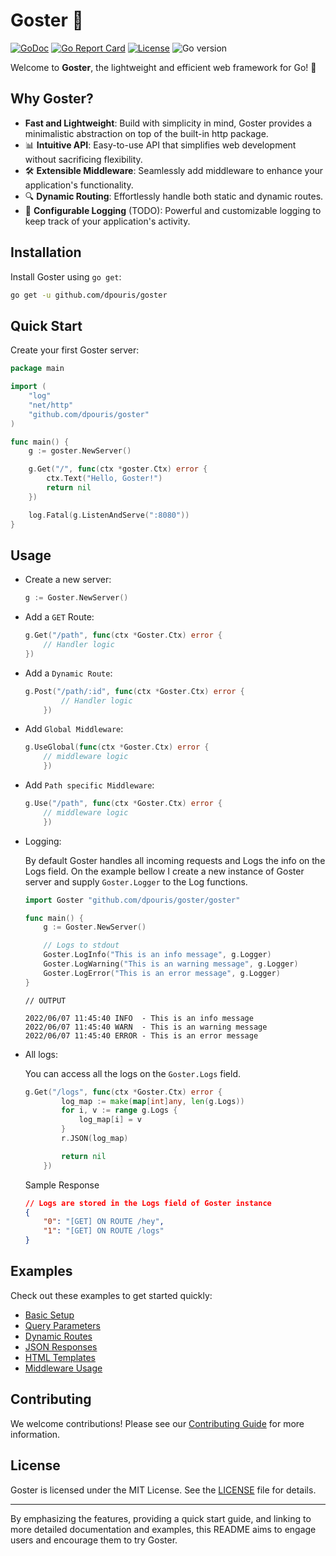 # Goster 🚀
[![GoDoc](https://godoc.org/github.com/gomarkdown/markdown?status.svg)](https://pkg.go.dev/github.com/dpouris/goster)
[![Go Report Card](https://goreportcard.com/badge/github.com/dpouris/goster)](https://goreportcard.com/report/github.com/dpouris/goster)
[![License](https://img.shields.io/github/license/dpouris/goster)](https://github.com/dpouris/goster/blob/master/LICENSE)
![Go version](https://img.shields.io/github/go-mod/go-version/dpouris/goster)

Welcome to **Goster**, the lightweight and efficient web framework for Go! 🌟

## Why Goster?

- **Fast and Lightweight**: Build with simplicity in mind, Goster provides a minimalistic abstraction on top of the built-in http package.
- 📊 **Intuitive API**: Easy-to-use API that simplifies web development without sacrificing flexibility.
- 🛠 **Extensible Middleware**: Seamlessly add middleware to enhance your application's functionality.
- 🔍 **Dynamic Routing**: Effortlessly handle both static and dynamic routes.
- 🧪 **Configurable Logging** (TODO): Powerful and customizable logging to keep track of your application's activity.

## Installation

Install Goster using `go get`:

```sh
go get -u github.com/dpouris/goster
```

## Quick Start

Create your first Goster server:

```go
package main

import (
    "log"
    "net/http"
    "github.com/dpouris/goster"
)

func main() {
    g := goster.NewServer()

    g.Get("/", func(ctx *goster.Ctx) error {
        ctx.Text("Hello, Goster!")
        return nil
    })

    log.Fatal(g.ListenAndServe(":8080"))
}
```

## **Usage**

- Create a new server:
	```go
	g := Goster.NewServer()
	```

- Add a `GET` Route:
	```go
	g.Get("/path", func(ctx *Goster.Ctx) error {
		// Handler logic
	})
	```

- Add a `Dynamic Route`:
	```go
	g.Post("/path/:id", func(ctx *Goster.Ctx) error {
			// Handler logic
		})
	```

- Add `Global Middleware`:
	```go
	g.UseGlobal(func(ctx *Goster.Ctx) error {
		// middleware logic
		})
	```

- Add `Path specific Middleware`:
	```go
	g.Use("/path", func(ctx *Goster.Ctx) error {
		// middleware logic
		})
	```

- Logging:

	By default Goster handles all incoming requests and Logs the info on the Logs field. On the example bellow I create a new instance of Goster server and supply `Goster.Logger` to the Log functions.
	```go
	import Goster "github.com/dpouris/goster/goster"

	func main() {
		g := Goster.NewServer()

		// Logs to stdout
		Goster.LogInfo("This is an info message", g.Logger)
		Goster.LogWarning("This is an warning message", g.Logger)
		Goster.LogError("This is an error message", g.Logger)
	}
	```
	```shell
	// OUTPUT

	2022/06/07 11:45:40 INFO  - This is an info message
	2022/06/07 11:45:40 WARN  - This is an warning message
	2022/06/07 11:45:40 ERROR - This is an error message
	```

- All logs:

	You can access all the logs on the `Goster.Logs` field.

	```go
	g.Get("/logs", func(ctx *Goster.Ctx) error {
			log_map := make(map[int]any, len(g.Logs))
			for i, v := range g.Logs {
				log_map[i] = v
			}
			r.JSON(log_map)

			return nil
		})
	```

	Sample Response

	```json
	// Logs are stored in the Logs field of Goster instance
	{
		"0": "[GET] ON ROUTE /hey",
		"1": "[GET] ON ROUTE /logs"
	}
	```

## Examples

Check out these examples to get started quickly:

- [Basic Setup](examples/basic/example_basic.go)
- [Query Parameters](examples/query_params/example_query_params.go)
- [Dynamic Routes](examples/dynamic_routes/example_dynamic_route.go)
- [JSON Responses](examples/json_response/example_json_response.go)
- [HTML Templates](examples/html_template/example_html_template.go)
- [Middleware Usage](examples/middleware/example_middleware.go)

## Contributing

We welcome contributions! Please see our [Contributing Guide](CONTRIBUTING.md) for more information.

## License

Goster is licensed under the MIT License. See the [LICENSE](LICENSE) file for details.

---

By emphasizing the features, providing a quick start guide, and linking to more detailed documentation and examples, this README aims to engage users and encourage them to try Goster.